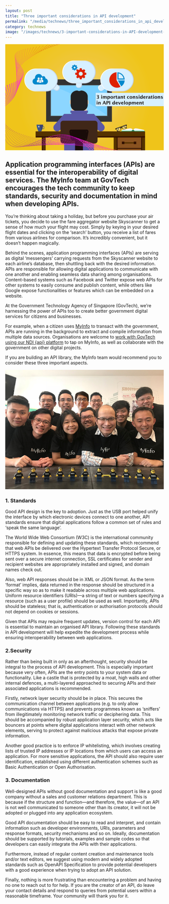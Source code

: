 ```yaml
---
layout: post
title: "Three important considerations in API development"
permalink: "/media/technews/three_important_considerations_in_api_development"
category: technews
image: "/images/technews/3-important-considerations-in-API-development-govtech-smart-nation.png"
---
```


![Three important considerations in API development](/images/technews/3-important-considerations-in-API-development-govtech-smart-nation.png)

Application programming interfaces (APIs) are essential for the interoperability of digital services. The MyInfo team at GovTech encourages the tech community to keep standards, security and documentation in mind when developing APIs.
---
You’re thinking about taking a holiday, but before you purchase your air tickets, you decide to use the fare aggregator website Skyscanner to get a sense of how much your flight may cost. Simply by keying in your desired flight dates and clicking on the ‘search’ button, you receive a list of fares from various airlines for comparison. It’s incredibly convenient, but it doesn’t happen magically.

Behind the scenes, application programming interfaces (APIs) are serving as digital ‘messengers’ carrying requests from the Skyscanner website to each airline’s database, then shuttling back with the desired information. APIs are responsible for allowing digital applications to communicate with one another and enabling seamless data sharing among organisations. Content-based systems such as Facebook and Twitter expose web APIs for other systems to easily consume and publish content, while others like Google expose functionalities or features which can be embedded on a website.

At the Government Technology Agency of Singapore (GovTech), we’re harnessing the power of APIs too to create better government digital services for citizens and businesses. 

For example, when a citizen uses [MyInfo](https://www.singpass.gov.sg/myinfo/common/aboutus) to transact with the government, APIs are running in the background to extract and compile information from multiple data sources. Organisations are welcome to [work with GovTech using our NDI {api} platform](https://www.ndi-api.gov.sg/library/trusted-data/myinfo/introduction) to tap on MyInfo, as well as collaborate with the government on other digital projects.

If you are building an API library, the MyInfo team would recommend you to consider these three important aspects.

![the MyInfo Team at GovTech](/images/technews/technews_api_part2.png)

### **1. Standards**

Good API design is the key to adoption. Just as the USB port helped unify the interface by which electronic devices connect to one another, API standards ensure that digital applications follow a common set of rules and ‘speak the same language’.

The World Wide Web Consortium (W3C) is the international community responsible for defining and updating these standards, which recommend that web APIs be delivered over the Hypertext Transfer Protocol Secure, or HTTPS system. In essence, this means that data is encrypted before being sent over a secure internet connection, SSL certificates for sender and recipient websites are appropriately installed and signed, and domain names check out. 

Also, web API responses should be in XML or JSON format. As the term ‘format’ implies, data returned in the response should be structured in a specific way so as to make it readable across multiple web applications. Uniform resource identifiers (URIs)—a string of text or numbers specifying a resource (such as a user profile) should be used as well. Importantly, APIs should be stateless; that is, authentication or authorisation protocols should not depend on cookies or sessions. 

Given that APIs may require frequent updates, version control for each API is essential to maintain an organised API library. Following these standards in API development will help expedite the development process while ensuring interoperability between web applications.

### **2.Security**

Rather than being built in only as an afterthought, security should be integral to the process of API development. This is especially important because very often, APIs are the entry points to your system data or functionality. Like a castle that is protected by a moat, high walls and other internal defences, a multi-layered approached to securing APIs and their associated applications is recommended. 

Firstly, network layer security should be in place. This secures the communication channel between applications (e.g. to only allow communications via HTTPS) and prevents programmes known as ‘sniffers’ from illegitimately monitoring network traffic or deciphering data. This should be accompanied by robust application layer security, which acts like bouncers at points where digital applications interact with other network elements, serving to protect against malicious attacks that expose private information.

Another good practice is to enforce IP whitelisting, which involves creating lists of trusted IP addresses or IP locations from which users can access an application. For more sensitive applications, the API should also require user identification, established using different authentication schemes such as Basic Authentication or Open Authorisation.

### **3. Documentation**

Well-designed APIs without good documentation and support is like a good company without a sales and customer relations department. This is because if the structure and function—and therefore, the value—of an API is not well communicated to someone other than its creator, it will not be adopted or plugged into any application ecosystem. 

Good API documentation should be easy to read and interpret, and contain information such as developer environments, URIs, parameters and response formats, security mechanisms and so on. Ideally, documentation should be supported by tutorials, examples and sample codes so that developers can easily integrate the APIs with their applications.

Furthermore, instead of regular content creation and maintenance tools and/or text editors, we suggest using modern and widely adopted standards such as OpenAPI Specification to provide potential developers with a good experience when trying to adopt an API solution.

Finally, nothing is more frustrating than encountering a problem and having no one to reach out to for help. If you are the creator of an API, do leave your contact details and respond to queries from potential users within a reasonable timeframe. Your community will thank you for it. 
